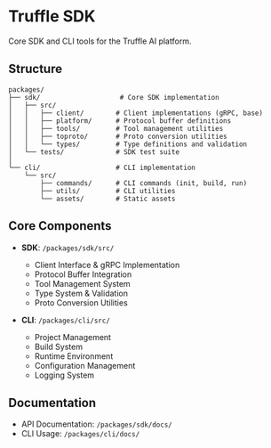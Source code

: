 # Truffle SDK

Core SDK and CLI tools for the Truffle AI platform.

## Structure

```
packages/
├── sdk/                    # Core SDK implementation
│   ├── src/
│   │   ├── client/        # Client implementations (gRPC, base)
│   │   ├── platform/      # Protocol buffer definitions
│   │   ├── tools/         # Tool management utilities
│   │   ├── toproto/       # Proto conversion utilities
│   │   └── types/         # Type definitions and validation
│   └── tests/             # SDK test suite
│
└── cli/                   # CLI implementation
    └── src/
        ├── commands/      # CLI commands (init, build, run)
        ├── utils/         # CLI utilities
        └── assets/        # Static assets
```

## Core Components

- **SDK**: `/packages/sdk/src/`
  - Client Interface & gRPC Implementation
  - Protocol Buffer Integration
  - Tool Management System
  - Type System & Validation
  - Proto Conversion Utilities

- **CLI**: `/packages/cli/src/`
  - Project Management
  - Build System
  - Runtime Environment
  - Configuration Management
  - Logging System

## Documentation

- API Documentation: `/packages/sdk/docs/`
- CLI Usage: `/packages/cli/docs/`
